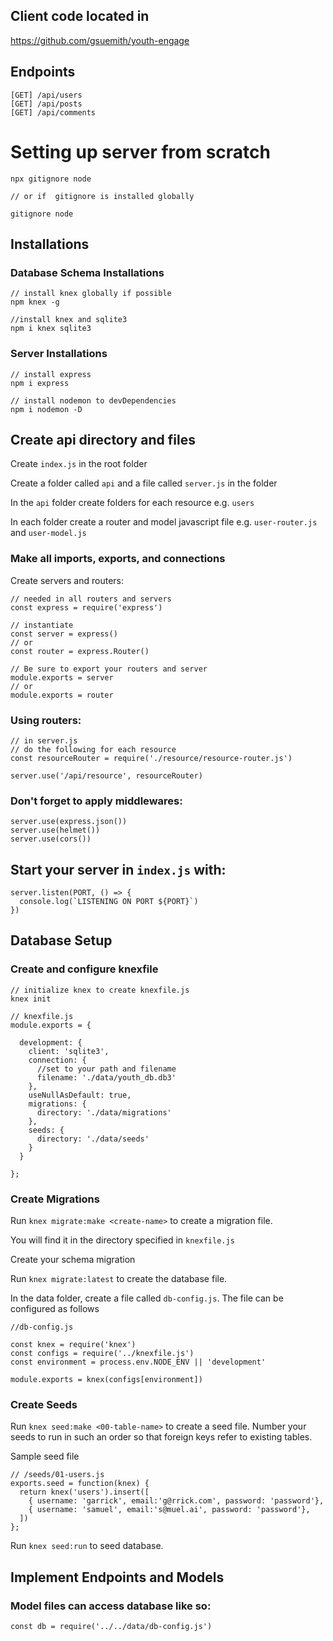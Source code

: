 ## Client code located in 
https://github.com/gsuemith/youth-engage

## Endpoints
```
[GET] /api/users
[GET] /api/posts
[GET] /api/comments
```

# Setting up server from scratch

```
npx gitignore node

// or if  gitignore is installed globally

gitignore node
```

## Installations
### Database Schema Installations

```
// install knex globally if possible
npm knex -g

//install knex and sqlite3
npm i knex sqlite3
```

### Server Installations
```
// install express
npm i express

// install nodemon to devDependencies
npm i nodemon -D
```

## Create api directory and files

Create `index.js` in the root folder

Create a folder called `api` and a file called `server.js` in the folder

In the `api` folder create folders for each resource e.g. `users`

In each folder create a router and model javascript file e.g. `user-router.js` and `user-model.js`

### Make all imports, exports, and connections
Create servers and routers:
```
// needed in all routers and servers
const express = require('express')

// instantiate
const server = express()
// or
const router = express.Router()

// Be sure to export your routers and server
module.exports = server
// or
module.exports = router
```

### Using routers:
```
// in server.js
// do the following for each resource
const resourceRouter = require('./resource/resource-router.js')

server.use('/api/resource', resourceRouter)
```

### Don't forget to apply middlewares:
```
server.use(express.json())
server.use(helmet())
server.use(cors())
```

## Start your server in `index.js` with:
```
server.listen(PORT, () => {
  console.log(`LISTENING ON PORT ${PORT}`)
})
```

## Database Setup

### Create and configure knexfile
```
// initialize knex to create knexfile.js
knex init
```

```
// knexfile.js
module.exports = {

  development: {
    client: 'sqlite3',
    connection: {
      //set to your path and filename
      filename: './data/youth_db.db3'
    },
    useNullAsDefault: true,
    migrations: {
      directory: './data/migrations'
    },
    seeds: {
      directory: './data/seeds'
    }
  }

};
```

### Create Migrations
Run `knex migrate:make <create-name>` to create a migration file.

You will find it in the directory specified in `knexfile.js`

Create your schema migration

Run `knex migrate:latest` to create the database file.

In the data folder, create a file called `db-config.js`.  The file can be configured as follows
```
//db-config.js

const knex = require('knex')
const configs = require('../knexfile.js')
const environment = process.env.NODE_ENV || 'development'

module.exports = knex(configs[environment])
```

### Create Seeds
Run `knex seed:make <00-table-name>` to create a seed file.  Number your seeds to run in such an order so that foreign keys refer to existing tables.

Sample seed file
```
// /seeds/01-users.js
exports.seed = function(knex) {
  return knex('users').insert([
    { username: 'garrick', email:'g@rrick.com', password: 'password'},
    { username: 'samuel', email:'s@muel.ai', password: 'password'},
  ])
};
```

Run `knex seed:run` to seed database.

## Implement Endpoints and Models
### Model files can access database like so:
```
const db = require('../../data/db-config.js')
```